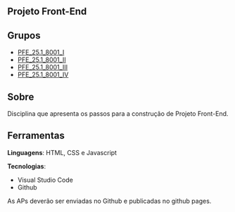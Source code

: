 ## Projeto Front-End

## Grupos

* [PFE_25.1_8001_I](https://github.com/Projetos-de-Extensao/PFE_25.1_8001_I)
* [PFE_25.1_8001_II](https://github.com/Projetos-de-Extensao/PFE_25.1_8001_II)
* [PFE_25.1_8001_III](https://github.com/Projetos-de-Extensao/PFE_25.1_8001_III)
* [PFE_25.1_8001_IV](https://github.com/Projetos-de-Extensao/PFE_25.1_8001_IV)

## Sobre

Disciplina que apresenta os passos para a construção de Projeto Front-End.

## Ferramentas

**Linguagens**: HTML, CSS e Javascript

**Tecnologias**:

* Visual Studio Code
* Github

As APs deverão ser enviadas no Github e publicadas no github pages.
